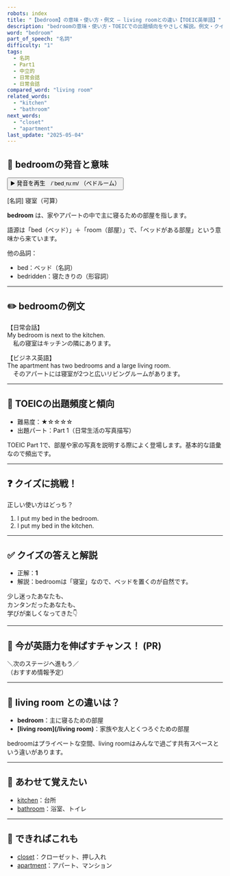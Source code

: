 ```yaml
---
robots: index
title: "【bedroom】の意味・使い方・例文 ― living roomとの違い【TOEIC英単語】"
description: "bedroomの意味・使い方・TOEICでの出題傾向をやさしく解説。例文・クイズ付きでliving roomとの違いもわかりやすく学べます。"
word: "bedroom"
part_of_speech: "名詞"
difficulty: "1"
tags:
  - 名詞
  - Part1
  - 中立的
  - 日常会話
  - 日常会話
compared_word: "living room"
related_words:
  - "kitchen"
  - "bathroom"
next_words:
  - "closet"
  - "apartment"
last_update: "2025-05-04"
---
```


## 🔰 bedroomの発音と意味

<button class="play-audio" onclick="playTTS('bedroom')">
  <span class="play-audio-main">
    ▶️ 発音を再生　/ˈbedˌruːm/
  </span>
  <span class="play-audio-sub">
    （ベドルーム）
  </span>
</button>

[名詞] 寝室（可算）

**bedroom** は、家やアパートの中で主に寝るための部屋を指します。

語源は「bed（ベッド）」＋「room（部屋）」で、「ベッドがある部屋」という意味から来ています。

他の品詞：  
- bed：ベッド（名詞）
- bedridden：寝たきりの（形容詞）

---

## ✏️ bedroomの例文

【日常会話】  
My bedroom is next to the kitchen.  
　私の寝室はキッチンの隣にあります。

【ビジネス英語】  
The apartment has two bedrooms and a large living room.  
　そのアパートには寝室が2つと広いリビングルームがあります。

---

## 🎯 TOEICの出題頻度と傾向

- 難易度：★☆☆☆☆
- 出題パート：Part 1（日常生活の写真描写）

TOEIC Part 1で、部屋や家の写真を説明する際によく登場します。基本的な語彙なので頻出です。

---

## ❓ クイズに挑戦！

正しい使い方はどっち？

1. I put my bed in the bedroom.  
2. I put my bed in the kitchen.

---

## ✅ クイズの答えと解説

- 正解：**1**
- 解説：bedroomは「寝室」なので、ベッドを置くのが自然です。

少し迷ったあなたも、  
カンタンだったあなたも、  
学びが楽しくなってきた👇️

---

## 🚀 今が英語力を伸ばすチャンス！ (PR)

<div class="info-center">
＼次のステージへ進もう／<br>  
（おすすめ情報予定）
</div>

---

## 🤔  living room との違いは？

- **bedroom**：主に寝るための部屋
- **[living room](/living room)**：家族や友人とくつろぐための部屋

bedroomはプライベートな空間、living roomはみんなで過ごす共有スペースという違いがあります。

---

## 🧩 あわせて覚えたい

- [kitchen](/word/kitchen/)：台所
- [bathroom](/word/bathroom/)：浴室、トイレ

---

## 📖 できればこれも

- [closet](/word/closet/)：クローゼット、押し入れ
- [apartment](/word/apartment/)：アパート、マンション

<!-- cvid: aid43_bid07 -->
